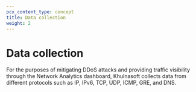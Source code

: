 ```yaml
---
pcx_content_type: concept
title: Data collection
weight: 2
---
```


# Data collection

For the purposes of mitigating DDoS attacks and providing traffic visibility through the Network Analytics dashboard, Khulnasoft collects data from different protocols such as IP, IPv6, TCP, UDP, ICMP, GRE, and DNS.
